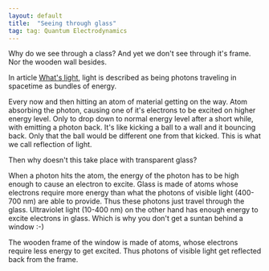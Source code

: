 ```yaml
---
layout: default
title:  "Seeing through glass"
tag: tag: Quantum Electrodynamics
---
```


Why do we see through a class? And yet we don't see through it's frame. Nor the wooden wall besides.

In article [What's light](https://veikkonyfors.github.io/blog/2022/02/03/what-is-light.html), light is described as being photons traveling in spacetime as bundles of energy.  

Every now and then hitting an atom of material getting on the way. Atom absorbing the photon, causing one of it's electrons to be excited on higher energy level. Only to drop down to normal energy level after a short while, with emitting a photon back. It's like kicking a ball to a wall and it bouncing back. Only that the ball would be different one from that kicked. This is what we call reflection of light.

Then why doesn't this take place with transparent glass?

When a photon hits the atom, the energy of the photon has to be high enough to cause an electron to excite. Glass is made of atoms whose electrons require more energy than what the photons of visible light (400-700 nm) are able to provide. Thus these photons just travel through the glass. Ultraviolet light (10-400 nm) on the other hand has enough energy to excite electrons in glass. Which is why you don't get a suntan behind a window :-)

The wooden frame of the window is made of atoms, whose electrons require less energy to get excited. Thus photons of visible light get reflected back from the frame.